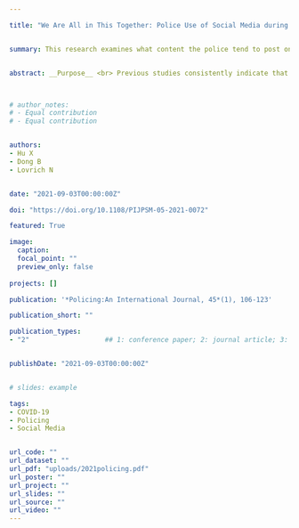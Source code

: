 ```yaml
---

title: "We Are All in This Together: Police Use of Social Media during the COVID-19 Pandemic"


summary: This research examines what content the police tend to post on their social media sites during the COVID-19 pandemic.


abstract: __Purpose__ <br> Previous studies consistently indicate that police agencies tend to use social media to assist in criminal investigations, to improve police-community relations and to broadcast both crime- and non-crimerelated tips promotive of public safety. To date, little research has examined what content the police tended to post on their social media sites during the COVID-19 pandemic. <br> __Methods__ <br> By selecting the 14 most widely attended police agencies’ Facebook accounts, the current study collects and analyzes a sample of 2,477 police Facebook postings between February 1 and May 31, 2020. By using a mix-method approach, the study addresses three research questions 1) What kinds of messages did the police tend to post on their Facebook pages before and during this pandemic? 2) What types of COVID-related police Facebook postings were made? 3) How did the public react to COVID-19-related police Facebook postings? <br> __Results__ <br> The findings suggest that the police have come to believe that social media can be used as an effective police-public communicative tool in stressful times. The findings also suggest that social media platforms have become a routinized tool of police-public communications which can, to some appreciable extent, substitute for the in-person contacts traditionally relied upon in community policing. <br> __Conclusions__ <br> This study of police use of social media explores the question of whether the use of these media can serve as an effective tool to connect the police with the public under circumstances where in-person contacts are greatly constrained. Some public policy implications emerging from the findings reported are discussed, along with implications for further research along these lines.



# author_notes:
# - Equal contribution
# - Equal contribution


authors:
- Hu X
- Dong B
- Lovrich N


date: "2021-09-03T00:00:00Z"

doi: "https://doi.org/10.1108/PIJPSM-05-2021-0072"

featured: True

image:
  caption: 
  focal_point: ""
  preview_only: false
  
projects: []

publication: '*Policing:An International Journal, 45*(1), 106-123'

publication_short: ""

publication_types:
- "2"                   ## 1: conference paper; 2: journal article; 3: preprint; 4: reprot ... 


publishDate: "2021-09-03T00:00:00Z"


# slides: example

tags:
- COVID-19
- Policing
- Social Media


url_code: ""
url_dataset: ""
url_pdf: "uploads/2021policing.pdf"
url_poster: ""
url_project: ""
url_slides: ""
url_source: ""
url_video: ""
---
```





